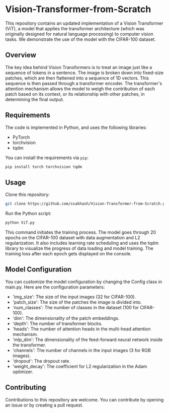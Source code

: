 # Vision-Transformer-from-Scratch

This repository contains an updated implementation of a Vision Transformer (ViT), a model that applies the transformer architecture (which was originally designed for natural language processing) to computer vision tasks. We demonstrate the use of the model with the CIFAR-100 dataset.

## Overview

The key idea behind Vision Transformers is to treat an image just like a sequence of tokens in a sentence. The image is broken down into fixed-size patches, which are then flattened into a sequence of 1D vectors. This sequence is then passed through a transformer encoder. The transformer's attention mechanism allows the model to weigh the contribution of each patch based on its context, or its relationship with other patches, in determining the final output.

## Requirements

The code is implemented in Python, and uses the following libraries:
- PyTorch
- torchvision
- tqdm

You can install the requirements via `pip`:

```sh
pip install torch torchvision tqdm
```

## Usage
Clone this repository:
```sh
git clone https://github.com/ssakhash/Vision-Transformer-from-Scratch.git
```
Run the Python script:
```sh
python ViT.py
```
This command initiates the training process. The model goes through 20 epochs on the CIFAR-100 dataset with data augmentation and L2 regularization. It also includes learning rate scheduling and uses the tqdm library to visualize the progress of data loading and model training. The training loss after each epoch gets displayed on the console.

## Model Configuration
You can customize the model configuration by changing the Config class in main.py. Here are the configuration parameters:
- 'img_size': The size of the input images (32 for CIFAR-100).
- 'patch_size': The size of the patches the image is divided into.
- 'num_classes': The number of classes in the dataset (100 for CIFAR-100).
- 'dim': The dimensionality of the patch embeddings.
- 'depth': The number of transformer blocks.
- 'heads': The number of attention heads in the multi-head attention mechanism.
- 'mlp_dim': The dimensionality of the feed-forward neural network inside the transformer.
- 'channels': The number of channels in the input images (3 for RGB images).
- 'dropout': The dropout rate.
- 'weight_decay': The coefficient for L2 regularization in the Adam optimizer.

## Contributing
Contributions to this repository are welcome. You can contribute by opening an issue or by creating a pull request.
